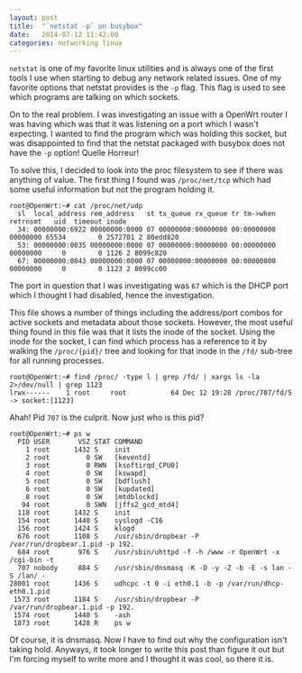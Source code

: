 ```yaml
---
layout: post
title:  "`netstat -p` on busybox"
date:   2014-07-12 11:42:00
categories: networking linux
---
```


`netstat` is one of my favorite linux utilities and is always one of the first
tools I use when starting to debug any network related issues.  One of my
favorite options that netstat provides is the `-p` flag.  This flag is used
to see which programs are talking on which sockets.

On to the real problem.  I was investigating an issue with a OpenWrt router I
was having which was that it was listening on a port which I wasn't expecting.
I wanted to find the program which was holding this socket, but was disappointed
to find that the netstat packaged with busybox does not have the `-p` option!
Quelle Horreur!

To solve this, I decided to look into the proc filesystem to see if there was
anything of value.  The first thing I found was `/proc/net/tcp` which had some
useful information but not the program holding it.

    root@OpenWrt:~# cat /proc/net/udp
      sl  local_address rem_address   st tx_queue rx_queue tr tm->when retrnsmt   uid  timeout inode
      34: 00000000:6922 00000000:0000 07 00000000:00000000 00:00000000 00000000 65534        0 2572701 2 80edd820
      53: 00000000:0035 00000000:0000 07 00000000:00000000 00:00000000 00000000     0        0 1126 2 8099c820
      67: 00000000:0043 00000000:0000 07 00000000:00000000 00:00000000 00000000     0        0 1123 2 8099cc00
    
The port in question that I was investigating was `67` which is the DHCP port which
I thought I had disabled, hence the investigation.

This file shows a number of things including the address/port combos for active
sockets and metadata about those sockets.  However, the most useful thing found
in this file was that it lists the inode of the socket.  Using the inode for
the socket, I can find which process has a reference to it by walking the
`/proc/{pid}/` tree and looking for that inode in the `/fd/` sub-tree for all
running processes.

    root@OpenWrt:~# find /proc/ -type l | grep /fd/ | xargs ls -la 2>/dev/null | grep 1123
    lrwx------    1 root     root           64 Dec 12 19:28 /proc/707/fd/5 -> socket:[1123]

Ahah!  Pid `707` is the culprit.  Now just who is this pid?

    root@OpenWrt:~# ps w
      PID USER       VSZ STAT COMMAND
        1 root      1432 S    init
        2 root         0 SW   [keventd]
        3 root         0 RWN  [ksoftirqd_CPU0]
        4 root         0 SW   [kswapd]
        5 root         0 SW   [bdflush]
        6 root         0 SW   [kupdated]
        8 root         0 SW   [mtdblockd]
       94 root         0 SWN  [jffs2_gcd_mtd4]
      118 root      1432 S    init
      154 root      1440 S    syslogd -C16
      156 root      1424 S    klogd
      676 root      1108 S    /usr/sbin/dropbear -P /var/run/dropbear.1.pid -p 192.
      684 root       976 S    /usr/sbin/uhttpd -f -h /www -r OpenWrt -x /cgi-bin -t
      707 nobody     884 S    /usr/sbin/dnsmasq -K -D -y -Z -b -E -s lan -S /lan/ -
    28001 root      1436 S    udhcpc -t 0 -i eth0.1 -b -p /var/run/dhcp-eth0.1.pid
     1573 root      1184 S    /usr/sbin/dropbear -P /var/run/dropbear.1.pid -p 192.
     1574 root      1440 S    -ash
     1873 root      1428 R    ps w

Of course, it is dnsmasq.  Now I have to find out why the configuration isn't
taking hold.  Anyways, it took longer to write this post than figure it out
but I'm forcing myself to write more and I thought it was cool, so there it is.
